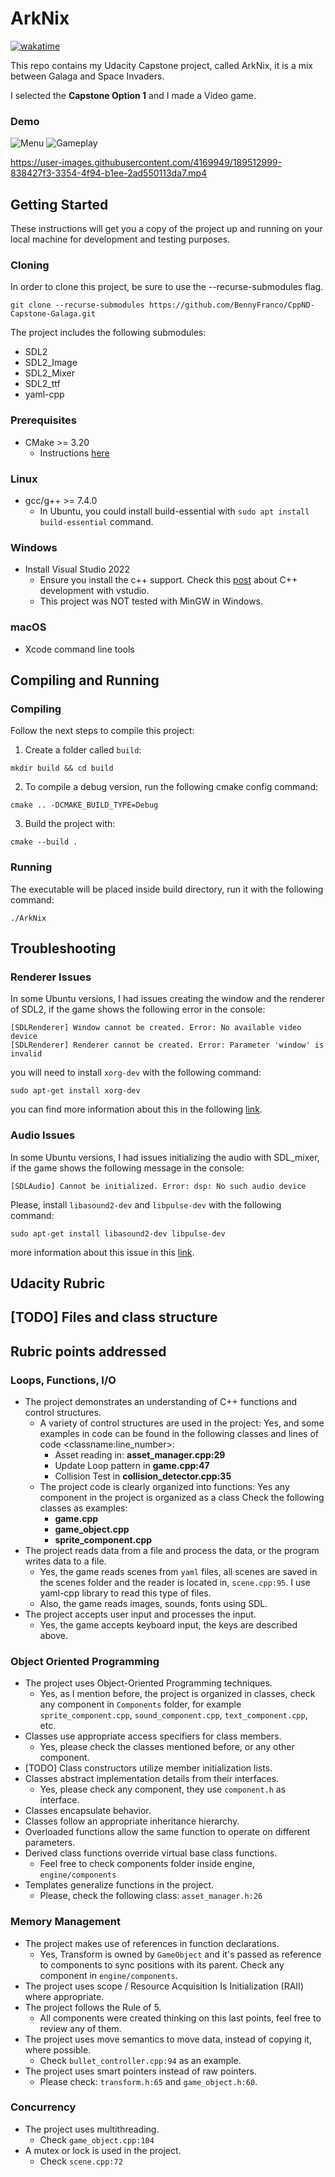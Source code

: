 # ArkNix

[![wakatime](https://wakatime.com/badge/user/52b07b43-d885-460d-9f43-aff8564c26f1/project/3f31fdfb-1ee7-47f9-b23f-8e4f16e6c8cd.svg)](https://wakatime.com/badge/user/52b07b43-d885-460d-9f43-aff8564c26f1/project/3f31fdfb-1ee7-47f9-b23f-8e4f16e6c8cd)

This repo contains my Udacity Capstone project, called ArkNix, it is a mix between Galaga and Space Invaders.

I selected the **Capstone Option 1** and I made a Video game.

### Demo

![Menu](./docs/img/menu.png) ![Gameplay](./docs/img/gameplay.png)

https://user-images.githubusercontent.com/4169949/189512999-838427f3-3354-4f94-b1ee-2ad550113da7.mp4

## Getting Started

These instructions will get you a copy of the project up and running on your local machine for development and testing
purposes.

### Cloning

In order to clone this project, be sure to use the --recurse-submodules flag.

``
git clone --recurse-submodules https://github.com/BennyFranco/CppND-Capstone-Galaga.git
``

The project includes the following submodules:

- SDL2
- SDL2_Image
- SDL2_Mixer
- SDL2_ttf
- yaml-cpp

### Prerequisites

- CMake >= 3.20
    - Instructions [here](https://cmake.org/install/)

### Linux

- gcc/g++ >= 7.4.0
    - In Ubuntu, you could install build-essential with `sudo apt install build-essential` command.

### Windows

- Install Visual Studio 2022
    - Ensure you install the c++ support. Check
      this [post](https://devblogs.microsoft.com/cppblog/getting-started-with-visual-studio-for-c-and-cpp-development/)
      about C++ development with vstudio.
    - This project was NOT tested with MinGW in Windows.

### macOS

- Xcode command line tools

## Compiling and Running

### Compiling

Follow the next steps to compile this project:

1. Create a folder called `build`:

``` 
mkdir build && cd build
```

2. To compile a debug version, run the following cmake config command:

``` 
cmake .. -DCMAKE_BUILD_TYPE=Debug 
```

3. Build the project with:

``` 
cmake --build .
```

### Running

The executable will be placed inside build directory, run it with the following command:

```
./ArkNix
```

## Troubleshooting

### Renderer Issues

In some Ubuntu versions, I had issues creating the window and the renderer of SDL2, if the game shows the following
error
in the console:

```
[SDLRenderer] Window cannot be created. Error: No available video device
[SDLRenderer] Renderer cannot be created. Error: Parameter 'window' is invalid
```

you will need to install `xorg-dev` with the following command:

```
sudo apt-get install xorg-dev
```

you can find more information about this in the
following [link](https://askubuntu.com/questions/443053/could-not-initialize-sdl-no-available-video-device-dont-move).

### Audio Issues

In some Ubuntu versions, I had issues initializing the audio with SDL_mixer, if the game shows the following message
in the console:

```
[SDLAudio] Cannot be initialized. Error: dsp: No such audio device
```

Please, install `libasound2-dev` and `libpulse-dev` with the following command:

```
sudo apt-get install libasound2-dev libpulse-dev
```

more information about this issue in
this [link](http://forums.libsdl.org/viewtopic.php?t=7609&sid=40fdb9756b8e22e1b8253cda3338845f).

## Udacity Rubric

## [TODO] Files and class structure

## Rubric points addressed

### Loops, Functions, I/O

- The project demonstrates an understanding of C++ functions and control structures.
    - A variety of control structures are used in the project: Yes, and some examples in code
      can be found in the following classes and lines of code \<classname:line_number>:
        - Asset reading in: **asset_manager.cpp:29**
        - Update Loop pattern in **game.cpp:47**
        - Collision Test in **collision_detector.cpp:35**
    - The project code is clearly organized into functions: Yes any component in the project is organized as a class
      Check the following classes as examples:
        - **game.cpp**
        - **game_object.cpp**
        - **sprite_component.cpp**
- The project reads data from a file and process the data, or the program writes data to a file.
    - Yes, the game reads scenes from `yaml` files, all scenes are saved in the scenes folder and the reader is located
      in,
      `scene.cpp:95`. I use yaml-cpp library to read this type of files.
    - Also, the game reads images, sounds, fonts using SDL.
- The project accepts user input and processes the input.
    - Yes, the game accepts keyboard input, the keys are described above.

### Object Oriented Programming

- The project uses Object-Oriented Programming techniques.
    - Yes, as I mention before, the project is organized in classes, check any component in `Components` folder, for
      example
      `sprite_component.cpp`, `sound_component.cpp`, `text_component.cpp`, etc.
- Classes use appropriate access specifiers for class members.
    - Yes, please check the classes mentioned before, or any other component.
- [TODO] Class constructors utilize member initialization lists.
- Classes abstract implementation details from their interfaces.
    - Yes, please check any component, they use `component.h` as interface.
- Classes encapsulate behavior.
- Classes follow an appropriate inheritance hierarchy.
- Overloaded functions allow the same function to operate on different parameters.
- Derived class functions override virtual base class functions.
    - Feel free to check components folder inside engine, `engine/components`
- Templates generalize functions in the project.
    - Please, check the following class: `asset_manager.h:26`

### Memory Management

- The project makes use of references in function declarations.
    - Yes, Transform is owned by `GameObject` and it's passed as reference to components to sync positions with its
      parent.
      Check any component in `engine/components`.
- The project uses scope / Resource Acquisition Is Initialization (RAII) where appropriate.
- The project follows the Rule of 5.
    - All components were created thinking on this last points, feel free to review any of them.
- The project uses move semantics to move data, instead of copying it, where possible.
    - Check `bullet_controller.cpp:94` as an example.
- The project uses smart pointers instead of raw pointers.
    - Please check: `transform.h:65` and `game_object.h:60`.

### Concurrency

- The project uses multithreading.
    - Check `game_object.cpp:104`
- A mutex or lock is used in the project.
    - Check `scene.cpp:72`